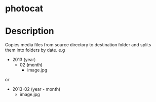 photocat
========

Description
=========
Copies media files from source directory to destination folder
and splits them into folders by date.
e.g
* 2013 (year)
    + 02 (month)
        + image.jpg

or

* 2013-02 (year - month)
    + image.jpg

